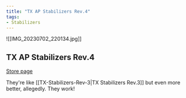 ```yaml
---
title: "TX AP Stabilizers Rev.4"
tags:
- Stabilizers
---
```


![[IMG_20230702_220134.jpg]]

## TX AP Stabilizers Rev.4

[Store page](https://divinikey.com/products/tx-ap-stabilizers-rev-4?_pos=1&_psq=%20tx%20ap&_ss=e&_v=1.0)

They're like [[TX-Stabilizers-Rev-3|TX Stabilizers Rev.3]] but even more better, allegedly. They work!
